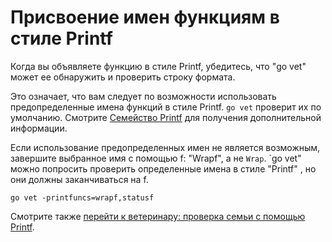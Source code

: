 # Присвоение имен функциям в стиле Printf

Когда вы объявляете функцию в стиле Printf, убедитесь, что "go vet" может ее обнаружить
и проверить строку формата.

Это означает, что вам следует по возможности использовать предопределенные имена функций в стиле Printf.
`go vet` проверит их по умолчанию. Смотрите [Семейство Printf]
для получения дополнительной информации.

[Семейство Printf]: https://pkg.go.dev/cmd/vet#hdr-Printf_family

Если использование предопределенных имен не является возможным, завершите выбранное имя с помощью
f: "Wrapf", а не `Wrap`. `go vet" можно попросить проверить определенные имена в стиле "Printf"
, но они должны заканчиваться на f.

```shell
go vet -printfuncs=wrapf,statusf
```

Смотрите также [перейти к ветеринару: проверка семьи с помощью Printf].

[перейти к ветеринару: проверка семьи с помощью Printf]: https://kuzminva.wordpress.com/2017/11/07/go-vet-printf-family-check/
